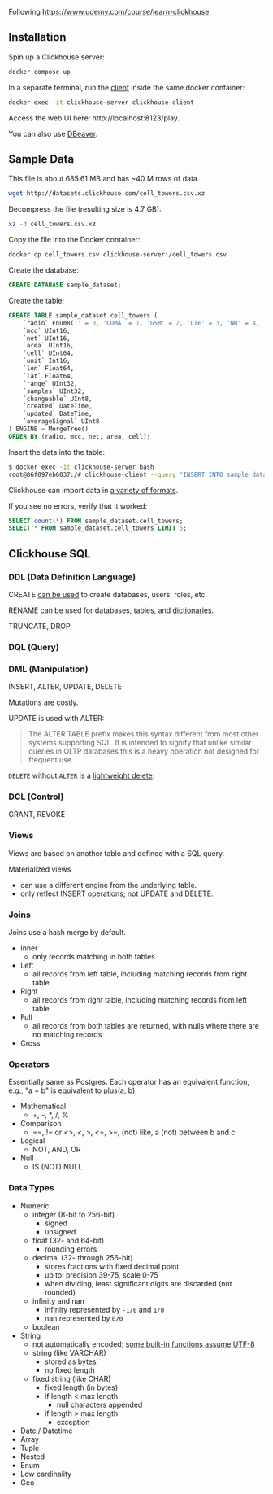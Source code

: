 Following https://www.udemy.com/course/learn-clickhouse.

## Installation

Spin up a Clickhouse server:

```sh
docker-compose up
```

In a separate terminal, run the [client](https://clickhouse.com/docs/en/interfaces/cli) inside the same docker container:

```sh
docker exec -it clickhouse-server clickhouse-client
```

Access the web UI here: http://localhost:8123/play.

You can also use [DBeaver](https://dbeaver.io/download/).

## Sample Data

This file is about 685.61 MB and has ~40 M rows of data.

```sh
wget http://datasets.clickhouse.com/cell_towers.csv.xz
```

Decompress the file (resulting size is 4.7 GB):

```sh
xz -d cell_towers.csv.xz
```

Copy the file into the Docker container:

```sh
docker cp cell_towers.csv clickhouse-server:/cell_towers.csv
```

Create the database:

```sql
CREATE DATABASE sample_dataset;
```

Create the table:

```sql
CREATE TABLE sample_dataset.cell_towers (
    `radio` Enum8('' = 0, 'CDMA' = 1, 'GSM' = 2, 'LTE' = 3, 'NR' = 4, 'UMTS' = 5),
    `mcc` UInt16,
    `net` UInt16,
    `area` UInt16,
    `cell` UInt64,
    `unit` Int16,
    `lon` Float64,
    `lat` Float64,
    `range` UInt32,
    `samples` UInt32,
    `changeable` UInt8,
    `created` DateTime,
    `updated` DateTime,
    `averageSignal` UInt8
) ENGINE = MergeTree()
ORDER BY (radio, mcc, net, area, cell);
```

Insert the data into the table:

```sh
$ docker exec -it clickhouse-server bash
root@86f097eb6037:/# clickhouse-client --query "INSERT INTO sample_dataset.cell_towers FORMAT CSVWithNames" < /cell_towers.csv
```

Clickhouse can import data in [a variety of formats](https://clickhouse.com/docs/en/interfaces/formats).

If you see no errors, verify that it worked:

```sql
SELECT count(*) FROM sample_dataset.cell_towers;
SELECT * FROM sample_dataset.cell_towers LIMIT 5;
```

## Clickhouse SQL

### DDL (Data Definition Language)

CREATE [can be used](https://clickhouse.com/docs/en/sql-reference/statements/create) to create databases, users, roles, etc.

RENAME can be used for databases, tables, and [dictionaries](https://clickhouse.com/docs/en/sql-reference/dictionaries).

TRUNCATE, DROP

### DQL (Query)

### DML (Manipulation)

INSERT, ALTER, UPDATE, DELETE

Mutations [are costly](https://clickhouse.com/docs/en/optimize/avoid-mutations).

UPDATE is used with ALTER:

> The ALTER TABLE prefix makes this syntax different from most other systems supporting SQL. It is intended to signify that unlike similar queries in OLTP databases this is a heavy operation not designed for frequent use.

`DELETE` without `ALTER` is a [lightweight delete](https://clickhouse.com/docs/en/guides/developer/lightweight-delete).

### DCL (Control)

GRANT, REVOKE

### Views

Views are based on another table and defined with a SQL query.

Materialized views

- can use a different engine from the underlying table.
- only reflect INSERT operations; not UPDATE and DELETE.

### Joins

Joins use a hash merge by default.

- Inner
  - only records matching in both tables
- Left
  - all records from left table, including matching records from right table
- Right
  - all records from right table, including matching records from left table
- Full
  - all records from both tables are returned, with nulls where there are no matching records
- Cross

### Operators

Essentially same as Postgres.
Each operator has an equivalent function, e.g., "a + b" is equivalent to plus(a, b).

- Mathematical
  - +, -, \*, /, %
- Comparison
  - ==, != or <>, <, >, <=, >=, (not) like, a (not) between b and c
- Logical
  - NOT, AND, OR
- Null
  - IS (NOT) NULL

### Data Types

- Numeric
  - integer (8-bit to 256-bit)
    - signed
    - unsigned
  - float (32- and 64-bit)
    - rounding errors
  - decimal (32- through 256-bit)
    - stores fractions with fixed decimal point
    - up to: precision 39-75, scale 0-75
    - when dividing, least significant digits are discarded (not rounded)
  - infinity and nan
    - infinity represented by `-1/0` and `1/0`
    - nan represented by `0/0`
  - boolean
- String
  - not automatically encoded; [some built-in functions assume UTF-8](https://clickhouse.com/docs/en/sql-reference/data-types/string#encodings)
  - string (like VARCHAR)
    - stored as bytes
    - no fixed length
  - fixed string (like CHAR)
    - fixed length (in bytes)
    - if length < max length
      - null characters appended
    - if length > max length
      - exception
- Date / Datetime
- Array
- Tuple
- Nested
- Enum
- Low cardinality
- Geo
